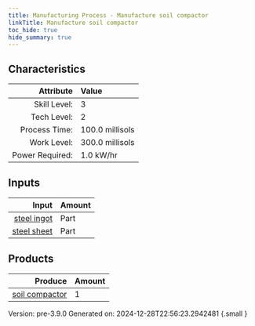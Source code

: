 ```yaml
---
title: Manufacturing Process - Manufacture soil compactor
linkTitle: Manufacture soil compactor
toc_hide: true
hide_summary: true
---
```



## Characteristics

| Attribute      | Value |
|--------:|:------|
|Skill Level:|3|
|Tech Level:|2|
|Process Time:|100.0 millisols|
|Work Level:|300.0 millisols|
|Power Required:|1.0 kW/hr|

## Inputs

| Input      | Amount |
|--------:|:------|
|[steel ingot](/docs/definitions/part/steel-ingot)|Part|14|
|[steel sheet](/docs/definitions/part/steel-sheet)|Part|2|

## Products


| Produce      | Amount |
|--------:|:------|
|[soil compactor](/docs/definitions/part/soil-compactor)|1|


Version: pre-3.9.0 Generated on: 2024-12-28T22:56:23.2942481
{.small }

